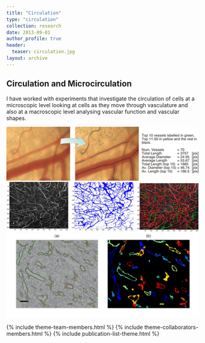 ```yaml
---
title: "Circulation"
type: "circulation"
collection: research
date: 2013-09-01
author_profile: true
header:
  teaser: circulation.jpg
layout: archive
---
```


<h2> Circulation and Microcirculation </h2>

I have worked with experiments that investigate the circulation of cells at a microscopic level looking at cells as they move through vasculature and also at a macroscopic level analysing vascular function and vascular shapes.

![Screenshot1](../images/tracing2.png)
![Screenshot1](../images/r50_proj_seg_tra.jpg)
![Screenshot1](../images/Figure6CD31.jpg)



{% include theme-team-members.html %}
{% include theme-collaborators-members.html %}
{% include publication-list-theme.html %}
